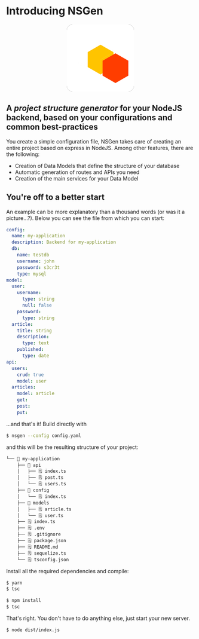
# Introducing NSGen

<p align="center">
<img style="background: #212121; border-radius: 16px " src="img/logo.png" width="180" height="180"/>
</p>

## A *project structure generator* for your NodeJS backend, based on your configurations and common best-practices

You create a simple configuration file, NSGen takes care of creating an entire project based on express in NodeJS. Among other features, there are the following:

- Creation of Data Models that define the structure of your database
- Automatic generation of routes and APIs you need
- Creation of the main services for your Data Model

## You're off to a better start

An example can be more explanatory than a thousand words (or was it a picture...?). Below you can see the file from which you can start:

```yaml
config:
  name: my-application
  description: Backend for my-application
  db:
    name: testdb
    username: john
    password: s3cr3t
    type: mysql
model:
  user:
    username:
      type: string
      null: false
    password:
      type: string
  article:
    title: string
    description:
      type: text
    published:
      type: date
api:
  users:
    crud: true
    model: user
  articles:
    model: article
    get:
    post:
    put:
```

...and that's it! Build directly with

```bash
$ nsgen --config config.yaml
```

and this will be the resulting structure of your project:

```bash
└── 📁 my-application
    ├── 📁 api
    │   ├── 🗒 index.ts
    │   ├── 🗒 post.ts
    │   └── 🗒 users.ts
    ├── 📁 config
    │   └── 🗒 index.ts
    ├── 📁 models
    │   ├── 🗒 article.ts
    │   └── 🗒 user.ts
    ├── 🗒 index.ts
    ├── 🗒 .env
    ├── 🗒 .gitignore
    ├── 🗒 package.json
    ├── 🗒 README.md
    ├── 🗒 sequelize.ts
    └── 🗒 tsconfig.json
```

Install all the required dependencies and compile:

```bash tab="YARN"
$ yarn
$ tsc
```

```bash tab="NPM"
$ npm install
$ tsc
```

That's right. You don't have to do anything else, just start your new server.

```bash
$ node dist/index.js
```
